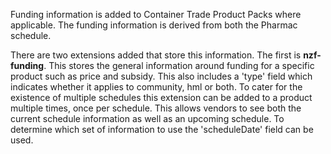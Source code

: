 <p>Funding information is added to Container Trade Product Packs where applicable.  The funding information is derived from both the Pharmac schedule.</p>
<p>There are two extensions added that store this information.  The first is <b>nzf-funding</b>.  This stores the general information around funding for a specific product such as price and subsidy.  This also includes a 'type' field which indicates whether it applies to community, hml or both. To cater for the existence of multiple schedules this extension can be added to a product multiple times, once per schedule.  This allows vendors to see both the current schedule information as well as an upcoming schedule.  To determine which set of information to use the 'scheduleDate' field can be used.  </p>
